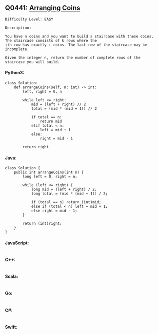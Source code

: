 ## Q0441: [Arranging Coins](https://leetcode.com/problems/arranging-coins/)

```
Difficulty Level: EASY
```

```
Description:

You have n coins and you want to build a staircase with these coins. The staircase consists of k rows where the
ith row has exactly i coins. The last row of the staircase may be incomplete.

Given the integer n, return the number of complete rows of the staircase you will build.
```

#### Python3:

```
class Solution:
    def arrangeCoins(self, n: int) -> int:
        left, right = 0, n

        while left <= right:
            mid = (left + right) // 2
            total = (mid * (mid + 1)) // 2

            if total == n:
                return mid
            elif total < n:
                left = mid + 1
            else:
                right = mid - 1

        return right
```

#### Java:

```
class Solution {
    public int arrangeCoins(int n) {
        long left = 0, right = n;

        while (left <= right) {
            long mid = (left + right) / 2;
            long total = (mid * (mid + 1)) / 2;

            if (total == n) return (int)mid;
            else if (total < n) left = mid + 1;
            else right = mid - 1;
        }

        return (int)right;
    }
}
```

#### JavaScript:

```

```

#### C++:

```

```

#### Scala:

```

```

#### Go:

```

```

#### C#:

```

```

#### Swift:

```

```